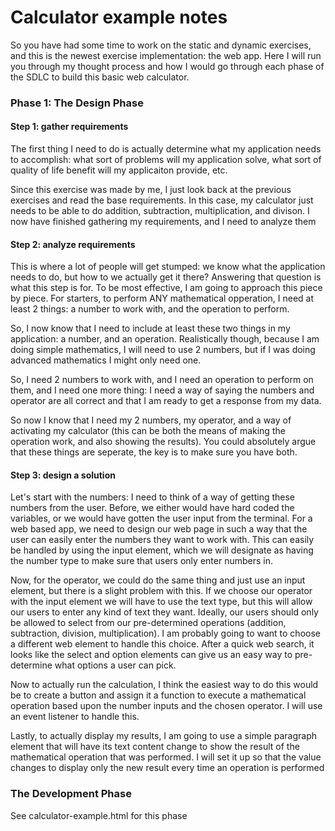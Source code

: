 # Calculator example notes
So you have had some time to work on the static and dynamic exercises, and this is the newest exercise implementation: the web app. Here I will run you through my thought process and how I would go through each phase of the SDLC to build this basic web calculator.

### Phase 1: The Design Phase
#### Step 1: gather requirements
The first thing I need to do is actually determine what my application needs to accomplish: what sort of problems will my application solve, what sort of quality of life benefit will my applicaiton provide, etc.

Since this exercise was made by me, I just look back at the previous exercises and read the base requirements. In this case, my calculator just needs to be able to do addition, subtraction, multiplication, and divison. I now have finished gathering my requirements, and I need to analyze them

#### Step 2: analyze requirements
This is where a lot of people will get stumped: we know what the application needs to do, but how to we actually get it there? Answering that question is what this step is for. To be most effective, I am going to approach this piece by piece. For starters, to perform ANY mathematical opperation, I need at least 2 things: a number to work with, and the operation to perform.

So, I now know that I need to include at least these two things in my application: a number, and an operation. Realistically though, because I am doing simple mathematics, I will need to use 2 numbers, but if I was doing advanced mathematics I might only need one.

So, I need 2 numbers to work with, and I need an operation to perform on them, and I need one more thing: I need a way of saying the numbers and operator are all correct and that I am ready to get a response from my data. 

So now I know that I need my 2 numbers, my operator, and a way of activating my calculator (this can be both the means of making the operation work, and also showing the results). You could absolutely argue that these things are seperate, the key is to make sure you have both.

#### Step 3: design a solution
Let's start with the numbers: I need to think of a way of getting these numbers from the user. Before, we either would have hard coded the variables, or we would have gotten the user input from the terminal. For a web based app, we need to design our web page in such a way that the user can easily enter the numbers they want to work with. This can easily be handled by using the input element, which we will designate as having the number type to make sure that users only enter numbers in.

Now, for the operator, we could do the same thing and just use an input element, but there is a slight problem with this. If we choose our operator with the input element we will have to use the text type, but this will allow our users to enter any kind of text they want. Ideally, our users should only be allowed to select from our pre-determined operations (addition, subtraction, division, multiplication). I am probably going to want to choose a different web element to handle this choice. After a quick web search, it looks like the select and option elements can give us an easy way to pre-determine what options a user can pick.

Now to actually run the calculation, I think the easiest way to do this would be to create a button and assign it a function to execute a mathematical operation based upon the number inputs and the chosen operator. I will use an event listener to handle this.

Lastly, to actually display my results, I am going to use a simple paragraph element that will have its text content change to show the result of the mathematical operation that was performed. I will set it up so that the value changes to display only the new result every time an operation is performed
### The Development Phase
See calculator-example.html for this phase